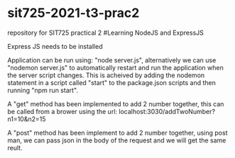 # sit725-2021-t3-prac2
repository for SIT725 practical 2
#Learning NodeJS and ExpressJS

Express JS needs to be installed

Application can be run using: "node server.js", alternatively we can use "nodemon server.js" to automatically restart and run the application when the server script changes. This is acheived by adding the nodemon statement in a script called "start" to the package.json scripts and then running "npm run start".

A "get" method has been implemented to add 2 number together, this can be called from a brower using the url:
localhost:3030/addTwoNumber?n1=10&n2=15

A "post" method has been implement to add 2 number together, using post man, we can pass json in the body of the request and we will get the same reult.
